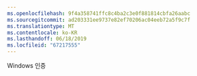 ```yaml
---
ms.openlocfilehash: 9f4a358741ffc8c4ba2c3e0f881814cbfa26aabc
ms.sourcegitcommit: ad203331ee9737e82ef70206ac04eeb72a5f9c7f
ms.translationtype: MT
ms.contentlocale: ko-KR
ms.lasthandoff: 06/18/2019
ms.locfileid: "67217555"
---
```

Windows 인증